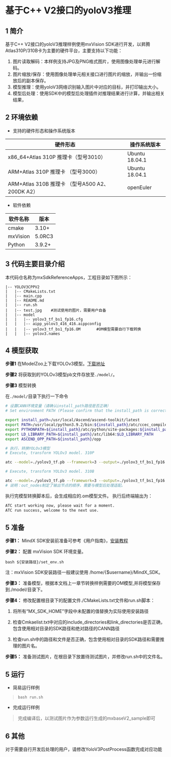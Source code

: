# 基于C++ V2接口的yoloV3推理

## 1 简介

基于C++ V2接口的yoloV3推理样例使用mxVision SDK进行开发，以昇腾Atlas310P/310B卡为主要的硬件平台，主要支持以下功能：

1. 图片读取解码：本样例支持JPG及PNG格式图片，使用图像处理单元进行解码。
2. 图片缩放/保存：使用图像处理单元相关接口进行图片的缩放，并输出一份缩放后的副本保存。
3. 模型推理：使用yoloV3网络识别输入图片中对应的目标，并打印输出大小。
4. 模型后处理：使用SDK中的模型后处理插件对推理结果进行计算，并输出相关结果，

## 2 环境依赖

- 支持的硬件形态和操作系统版本

| 硬件形态                             | 操作系统版本   |
| ----------------------------------- | -------------- |
| x86_64+Atlas 310P 推理卡（型号3010） | Ubuntu 18.04.1 |
| ARM+Atlas 310P 推理卡 （型号3000）   | Ubuntu 18.04.1 |
| ARM+Atlas 310B 推理卡 （型号A500 A2、200DK A2）   | openEuler |

- 软件依赖

| 软件名称 | 版本   |
| -------- | ------ |
| cmake    | 3.10+ |
| mxVision | 5.0RC3    |
| Python   | 3.9.2+  |



## 3 代码主要目录介绍

本代码仓名称为mxSdkReferenceApps，工程目录如下图所示：

```
|-- YOLOV3CPPV2
|   |-- CMakeLists.txt
|   |-- main.cpp
|   |-- README.md
|   |-- run.sh
|   |-- test.jpg    #测试使用的图片，需要用户自备
|   |-- model
|   |   |-- yolov3_tf_bs1_fp16.cfg
|   |   |-- aipp_yolov3_416_416.aippconfig
|   |   |-- yolov3_tf_bs1_fp16.OM       #OM模型需要自行下载转换
|   |   |-- yolov3.names

```
## 4 模型获取

**步骤1** 在ModelZoo上下载YOLOv3模型。[下载地址](https://gitee.com/link?target=https%3A%2F%2Fobs-9be7.obs.cn-east-2.myhuaweicloud.com%2F003_Atc_Models%2Fmodelzoo%2Fyolov3_tf.pb)

**步骤2** 将获取到的YOLOv3模型pb文件存放至`./model/`。

**步骤3** 模型转换

在`./model/`目录下执行一下命令

```bash
# 设置CANN环境变量（请确认install_path路径是否正确）
# Set environment PATH (Please confirm that the install_path is correct).

export install_path=/usr/local/Ascend/ascend-toolkit/latest
export PATH=/usr/local/python3.9.2/bin:${install_path}/atc/ccec_compiler/bin:${install_path}/atc/bin:$PATH
export PYTHONPATH=${install_path}/atc/python/site-packages:${install_path}/atc/python/site-packages/auto_tune.egg/auto_tune:${install_path}/atc/python/site-packages/schedule_search.egg
export LD_LIBRARY_PATH=${install_path}/atc/lib64:$LD_LIBRARY_PATH
export ASCEND_OPP_PATH=${install_path}/opp

# 执行，转换YOLOv3模型
# Execute, transform YOLOv3 model. 310P

atc --model=./yolov3_tf.pb --framework=3 --output=./yolov3_tf_bs1_fp16 --soc_version=Ascend310P3 --insert_op_conf=./aipp_yolov3_416_416.aippconfig --input_shape="input:1,416,416,3" --out_nodes="yolov3/yolov3_head/Conv_6/BiasAdd:0;yolov3/yolov3_head/Conv_14/BiasAdd:0;yolov3/yolov3_head/Conv_22/BiasAdd:0"

# Execute, transform YOLOv3 model. 310B

atc --model=./yolov3_tf.pb --framework=3 --output=./yolov3_tf_bs1_fp16 --soc_version=Ascend310B2 --insert_op_conf=./aipp_yolov3_416_416.aippconfig --input_shape="input:1,416,416,3" --out_nodes="yolov3/yolov3_head/Conv_6/BiasAdd:0;yolov3/yolov3_head/Conv_14/BiasAdd:0;yolov3/yolov3_head/Conv_22/BiasAdd:0"
# 说明：out_nodes制定了输出节点的顺序，需要与模型后处理适配。
```

执行完模型转换脚本后，会生成相应的.om模型文件。 执行后终端输出为：
```bash
ATC start working now, please wait for a moment.
ATC run success, welcome to the next use.
```


## 5 准备

**步骤1：** MindX SDK安装前准备可参考《用户指南》，[安装教程](https://www.hiascend.com/document/detail/zh/mind-sdk/50rc2/vision/mxvisionug/mxvisionug_0006.html)

**步骤2：** 配置 mxVision SDK 环境变量。

`bash ${安装路径}/set_env.sh `

注：mxVision SDK安装路径一般建议使用 /home/{$username}/MindX_SDK。

**步骤3：** 准备模型，根据本文档上一章节转换样例需要的OM模型,并将模型保存到./model/目录下。

**步骤4：** 修改配置根目录下的配置文件./CMakeLists.txt文件和run.sh脚本：

1. 将所有“MX_SDK_HOME”字段中未配置的值替换为实际使用安装路径

2. 检查Cmkaelist.txt中对应的include_directories和link_directories是否正确，包含使用相对目录的SDK路径和绝对路径的CANN路径

3. 检查run.sh中的路径和文件是否正确，包含使用相对目录的SDK路径和需要推理的图片名。

**步骤5：** 准备测试图片，在根目录下放置待测试图片，并修改run.sh中的文件名。

## 5 运行

- 简易运行样例
> `bash run.sh`
- 完成运行样例
> 完成编译后，以测试图片作为参数运行生成的mxbaseV2_sample即可

## 6 其他
对于需要自行开发后处理的用户，请修改YoloV3PostProcess函数完成对应功能